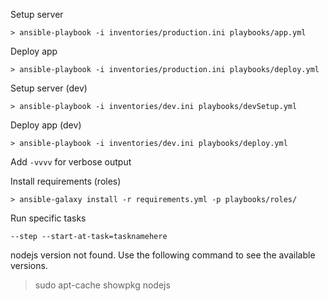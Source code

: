 Setup server
```
> ansible-playbook -i inventories/production.ini playbooks/app.yml
```

Deploy app
```
> ansible-playbook -i inventories/production.ini playbooks/deploy.yml
```

Setup server (dev)
```
> ansible-playbook -i inventories/dev.ini playbooks/devSetup.yml
```

Deploy app (dev)
```
> ansible-playbook -i inventories/dev.ini playbooks/deploy.yml
```

Add `-vvvv` for verbose output

Install requirements (roles)
```
> ansible-galaxy install -r requirements.yml -p playbooks/roles/
```

Run specific tasks
```
--step --start-at-task=tasknamehere
```

nodejs version not found. Use the following command to see the available versions.
> sudo apt-cache showpkg nodejs
